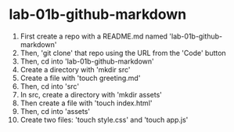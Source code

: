# lab-01b-github-markdown

1) First create a repo with a README.md named 'lab-01b-github-markdown'
1) Then, 'git clone' that repo using the URL from the 'Code' button
1) Then, cd into 'lab-01b-github-markdown'
1) Create a directory with 'mkdir src'
1) Create a file with 'touch greeting.md'
1) Then, cd into 'src'
1) In src, create a directory with 'mkdir assets'
1) Then create a file with 'touch index.html'
1) Then, cd into 'assets'
1) Create two files: 'touch style.css' and 'touch app.js'
